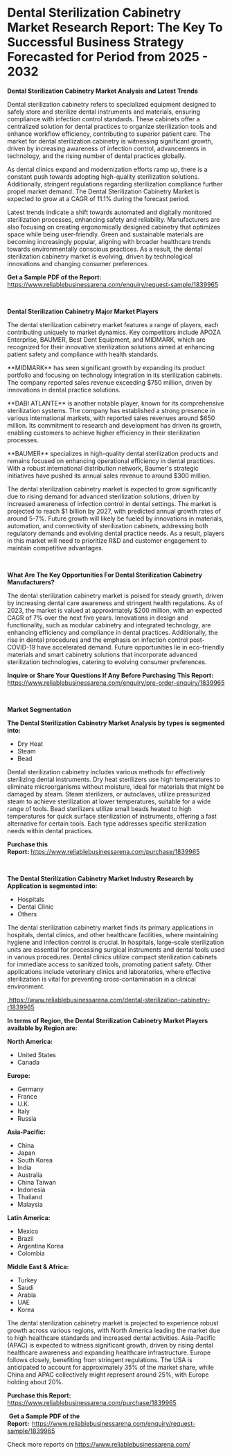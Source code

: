 <p><h1>Dental Sterilization Cabinetry Market Research Report: The Key To Successful Business Strategy Forecasted for Period from 2025 - 2032</h1></p><p><strong>Dental Sterilization Cabinetry Market Analysis and Latest Trends</strong></p>
<p><p>Dental sterilization cabinetry refers to specialized equipment designed to safely store and sterilize dental instruments and materials, ensuring compliance with infection control standards. These cabinets offer a centralized solution for dental practices to organize sterilization tools and enhance workflow efficiency, contributing to superior patient care. The market for dental sterilization cabinetry is witnessing significant growth, driven by increasing awareness of infection control, advancements in technology, and the rising number of dental practices globally. </p><p>As dental clinics expand and modernization efforts ramp up, there is a constant push towards adopting high-quality sterilization solutions. Additionally, stringent regulations regarding sterilization compliance further propel market demand. The Dental Sterilization Cabinetry Market is expected to grow at a CAGR of 11.1% during the forecast period. </p><p>Latest trends indicate a shift towards automated and digitally monitored sterilization processes, enhancing safety and reliability. Manufacturers are also focusing on creating ergonomically designed cabinetry that optimizes space while being user-friendly. Green and sustainable materials are becoming increasingly popular, aligning with broader healthcare trends towards environmentally conscious practices. As a result, the dental sterilization cabinetry market is evolving, driven by technological innovations and changing consumer preferences.</p></p>
<p><strong>Get a Sample PDF of the Report:&nbsp;</strong> <a href="https://www.reliablebusinessarena.com/enquiry/request-sample/1839965?utm_campaign=2805&utm_medium=2&utm_source=Github&utm_content=ia&utm_term=03032025&utm_id=dental-sterilization-cabinetry">https://www.reliablebusinessarena.com/enquiry/request-sample/1839965</a></p>
<p>&nbsp;</p>
<p><strong>Dental Sterilization Cabinetry Major Market Players</strong></p>
<p><p>The dental sterilization cabinetry market features a range of players, each contributing uniquely to market dynamics. Key competitors include APOZA Enterprise, BAUMER, Best Dent Equipment, and MIDMARK, which are recognized for their innovative sterilization solutions aimed at enhancing patient safety and compliance with health standards.</p><p>**MIDMARK** has seen significant growth by expanding its product portfolio and focusing on technology integration in its sterilization cabinets. The company reported sales revenue exceeding $750 million, driven by innovations in dental practice solutions.</p><p>**DABI ATLANTE** is another notable player, known for its comprehensive sterilization systems. The company has established a strong presence in various international markets, with reported sales revenues around $650 million. Its commitment to research and development has driven its growth, enabling customers to achieve higher efficiency in their sterilization processes.</p><p>**BAUMER** specializes in high-quality dental sterilization products and remains focused on enhancing operational efficiency in dental practices. With a robust international distribution network, Baumer's strategic initiatives have pushed its annual sales revenue to around $300 million.</p><p>The dental sterilization cabinetry market is expected to grow significantly due to rising demand for advanced sterilization solutions, driven by increased awareness of infection control in dental settings. The market is projected to reach $1 billion by 2027, with predicted annual growth rates of around 5-7%. Future growth will likely be fueled by innovations in materials, automation, and connectivity of sterilization cabinets, addressing both regulatory demands and evolving dental practice needs. As a result, players in this market will need to prioritize R&D and customer engagement to maintain competitive advantages.</p></p>
<p>&nbsp;</p>
<p><strong>What Are The Key Opportunities For Dental Sterilization Cabinetry Manufacturers?</strong></p>
<p><p>The dental sterilization cabinetry market is poised for steady growth, driven by increasing dental care awareness and stringent health regulations. As of 2023, the market is valued at approximately $200 million, with an expected CAGR of 7% over the next five years. Innovations in design and functionality, such as modular cabinetry and integrated technology, are enhancing efficiency and compliance in dental practices. Additionally, the rise in dental procedures and the emphasis on infection control post-COVID-19 have accelerated demand. Future opportunities lie in eco-friendly materials and smart cabinetry solutions that incorporate advanced sterilization technologies, catering to evolving consumer preferences.</p></p>
<p><strong>Inquire or Share Your Questions If Any Before Purchasing This Report:</strong> <a href="https://www.reliablebusinessarena.com/enquiry/pre-order-enquiry/1839965?utm_campaign=2805&utm_medium=2&utm_source=Github&utm_content=ia&utm_term=03032025&utm_id=dental-sterilization-cabinetry">https://www.reliablebusinessarena.com/enquiry/pre-order-enquiry/1839965</a></p>
<p>&nbsp;</p>
<p><strong>Market Segmentation</strong></p>
<p><strong>The Dental Sterilization Cabinetry Market Analysis by types is segmented into:</strong></p>
<p><ul><li>Dry Heat</li><li>Steam</li><li>Bead</li></ul></p>
<p><p>Dental sterilization cabinetry includes various methods for effectively sterilizing dental instruments. Dry heat sterilizers use high temperatures to eliminate microorganisms without moisture, ideal for materials that might be damaged by steam. Steam sterilizers, or autoclaves, utilize pressurized steam to achieve sterilization at lower temperatures, suitable for a wide range of tools. Bead sterilizers utilize small beads heated to high temperatures for quick surface sterilization of instruments, offering a fast alternative for certain tools. Each type addresses specific sterilization needs within dental practices.</p></p>
<p><strong>Purchase this Report:&nbsp;</strong><a href="https://www.reliablebusinessarena.com/purchase/1839965?utm_campaign=2805&utm_medium=2&utm_source=Github&utm_content=ia&utm_term=03032025&utm_id=dental-sterilization-cabinetry">https://www.reliablebusinessarena.com/purchase/1839965</a></p>
<p>&nbsp;</p>
<p><strong>The Dental Sterilization Cabinetry Market Industry Research by Application is segmented into:</strong></p>
<p><ul><li>Hospitals</li><li>Dental Clinic</li><li>Others</li></ul></p>
<p><p>The dental sterilization cabinetry market finds its primary applications in hospitals, dental clinics, and other healthcare facilities, where maintaining hygiene and infection control is crucial. In hospitals, large-scale sterilization units are essential for processing surgical instruments and dental tools used in various procedures. Dental clinics utilize compact sterilization cabinets for immediate access to sanitized tools, promoting patient safety. Other applications include veterinary clinics and laboratories, where effective sterilization is vital for preventing cross-contamination in a clinical environment.</p></p>
<p><a href="https://www.reliablebusinessarena.com/dental-sterilization-cabinetry-r1839965?utm_campaign=2805&utm_medium=2&utm_source=Github&utm_content=ia&utm_term=03032025&utm_id=dental-sterilization-cabinetry">&nbsp;https://www.reliablebusinessarena.com/dental-sterilization-cabinetry-r1839965</a></p>
<p><strong>In terms of Region, the Dental Sterilization Cabinetry Market Players available by Region are:</strong></p>
<p>
    <p> <strong> North America: </strong>
        <ul>
            <li>United States</li>
            <li>Canada</li>
        </ul>
        </p> 
    <p> <strong> Europe: </strong>
        <ul>
            <li>Germany</li>
            <li>France</li>
            <li>U.K.</li>
            <li>Italy</li>
            <li>Russia</li>
        </ul>
        </p> 
    <p> <strong> Asia-Pacific: </strong>
        <ul>
            <li>China</li>
            <li>Japan</li>
            <li>South Korea</li>
            <li>India</li>
            <li>Australia</li>
            <li>China Taiwan</li>
            <li>Indonesia</li>
            <li>Thailand</li>
            <li>Malaysia</li>
        </ul>
        </p> 
    <p> <strong> Latin America: </strong>
        <ul>
            <li>Mexico</li>
            <li>Brazil</li>
            <li>Argentina Korea</li>
            <li>Colombia</li>
        </ul>
        </p> 
    <p> <strong> Middle East & Africa: </strong>
        <ul>
            <li>Turkey</li>
            <li>Saudi</li>
            <li>Arabia</li>
            <li>UAE</li>
            <li>Korea</li>
        </ul>
    </p>
    </p>
<p><p>The dental sterilization cabinetry market is projected to experience robust growth across various regions, with North America leading the market due to high healthcare standards and increased dental activities. Asia-Pacific (APAC) is expected to witness significant growth, driven by rising dental healthcare awareness and expanding healthcare infrastructure. Europe follows closely, benefiting from stringent regulations. The USA is anticipated to account for approximately 35% of the market share, while China and APAC collectively might represent around 25%, with Europe holding about 20%.</p></p>
<p><strong>Purchase this Report: </strong><a href="https://www.reliablebusinessarena.com/purchase/1839965?utm_campaign=2805&utm_medium=2&utm_source=Github&utm_content=ia&utm_term=03032025&utm_id=dental-sterilization-cabinetry">https://www.reliablebusinessarena.com/purchase/1839965</a></p>
<p>&nbsp;<strong>Get a Sample PDF of the Report:&nbsp;&nbsp;</strong><a href="https://www.reliablebusinessarena.com/enquiry/request-sample/1839965?utm_campaign=2805&utm_medium=2&utm_source=Github&utm_content=ia&utm_term=03032025&utm_id=dental-sterilization-cabinetry">https://www.reliablebusinessarena.com/enquiry/request-sample/1839965</a></p>
<p><strong></strong></p>
<p>Check more reports on <a href="https://www.reliablebusinessarena.com/?utm_campaign=2805&utm_medium=2&utm_source=Github&utm_content=ia&utm_term=03032025&utm_id=dental-sterilization-cabinetry">https://www.reliablebusinessarena.com/</a></p>